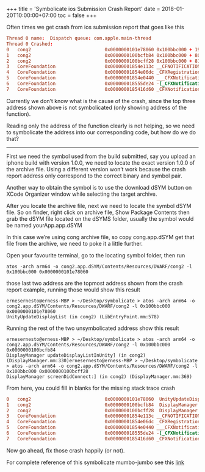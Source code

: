 +++
title = 'Symbolicate ios Submission Crash Report'
date = 2018-01-20T10:00:00+07:00
toc = false 
+++

Often times we get crash from ios submission report that goes like this

```toml
Thread 0 name:  Dispatch queue: com.apple.main-thread
Thread 0 Crashed:
0   cong2                         	0x0000000101e78060 0x100bbc000 + 19644512
1   cong2                         	0x0000000100bcfb84 0x100bbc000 + 80772
2   cong2                         	0x0000000100bcff28 0x100bbc000 + 81704
3   CoreFoundation                	0x00000001854e113c __CFNOTIFICATIONCENTER_IS_CALLING_OUT_TO_AN_OBSERVER__ + 20 (CFNotificationCenter.c:661)
4   CoreFoundation                	0x00000001854e06dc _CFXRegistrationPost + 420 (CFNotificationCenter.c:163)
5   CoreFoundation                	0x00000001854e0440 ___CFXNotificationPost_block_invoke + 60 (CFNotificationCenter.c:1060)
6   CoreFoundation                	0x000000018555de24 -[_CFXNotificationRegistrar find:object:observer:enumerator:] + 1408 (CFXNotificationRegistrar.m:163)
7   CoreFoundation                	0x0000000185416d60 _CFXNotificationPost + 380 (CFNotificationCenter.c:1057)
```

Currently we don’t know what is the cause of the crash, since the top three address shown above is not symbolicated (only showing address of the function).

Reading only the address of the function clearly is not helping, so we need to symbolicate the address into our corresponding code, but how do we do that?

---

First we need the symbol used from the build submitted, say you upload an iphone build with version 1.0.0, we need to locate the exact version 1.0.0 of the archive file. Using a different version won’t work because the crash report address only correspond to the correct binary and symbol pair.

Another way to obtain the symbol is to use the download dSYM button on XCode Organizer window while selecting the target archive.

After you locate the archive file, next we need to locate the symbol dSYM file.
So on finder, right click on archive file, Show Package Contents then grab the dSYM file located on the dSYMS folder, usually the symbol would be named yourApp.app.dSYM

In this case we’re using cong archive file, so copy cong.app.dSYM get that file from the archive, we need to poke it a little further.

Open your favourite terminal, go to the locating symbol folder, then run

```properties
atos -arch arm64 -o cong2.app.dSYM/Contents/Resources/DWARF/cong2 -l 0x100bbc000 0x0000000101e78060
```

those last two address are the topmost address shown from the crash report example, running those would show this result


```properties
ernesernesto@erness-MBP > ~/Desktop/symbolicate > atos -arch arm64 -o cong2.app.dSYM/Contents/Resources/DWARF/cong2 -l 0x100bbc000 0x0000000101e78060
UnityUpdateDisplayList (in cong2) (LibEntryPoint.mm:578)
```

Running the rest of the two unsymbolicated address show this result

```properties
ernesernesto@erness-MBP > ~/Desktop/symbolicate > atos -arch arm64 -o cong2.app.dSYM/Contents/Resources/DWARF/cong2 -l 0x100bbc000 0x0000000100bcfb84 
DisplayManager updateDisplayListInUnity] (in cong2) (DisplayManager.mm:330)ernesernesto@erness-MBP > ~/Desktop/symbolicate > atos -arch arm64 -o cong2.app.dSYM/Contents/Resources/DWARF/cong2 -l 0x100bbc000 0x0000000100bcff28 
DisplayManager screenDidConnect:] (in cong2) (DisplayManager.mm:369)
```

From here, you could fill in blanks for the missing stack trace crash


```toml
0   cong2                         	0x0000000101e78060  UnityUpdateDisplayList (in cong2) (LibEntryPoint.mm:578)
1   cong2                         	0x0000000100bcfb84  DisplayManager updateDisplayListInUnity] (in cong2) (DisplayManager.mm:330)
2   cong2                         	0x0000000100bcff28  DisplayManager screenDidConnect:] (in cong2) (DisplayManager.mm:369)
3   CoreFoundation                	0x00000001854e113c __CFNOTIFICATIONCENTER_IS_CALLING_OUT_TO_AN_OBSERVER__ + 20 (CFNotificationCenter.c:661)
4   CoreFoundation                	0x00000001854e06dc _CFXRegistrationPost + 420 (CFNotificationCenter.c:163)
5   CoreFoundation                	0x00000001854e0440 ___CFXNotificationPost_block_invoke + 60 (CFNotificationCenter.c:1060)
6   CoreFoundation                	0x000000018555de24 -[_CFXNotificationRegistrar find:object:observer:enumerator:] + 1408 (CFXNotificationRegistrar.m:163)
7   CoreFoundation                	0x0000000185416d60 _CFXNotificationPost + 380 (CFNotificationCenter.c:1057)```
```

Now go ahead, fix those crash happily (or not).

For complete reference of this symbolicate mumbo-jumbo 
see this [link](https://developer.apple.com/library/content/technotes/tn2151/_index.html#//apple_ref/doc/uid/DTS40008184-CH1-SYMBOLICATEWITHXCODE)
